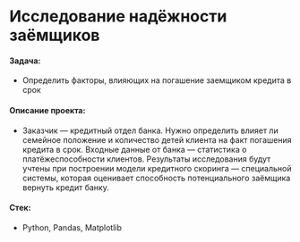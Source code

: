 # Исследование надёжности заёмщиков

#### Задача: 
- Определить факторы, влияющих на погашение заемщиком кредита в срок

#### Описание проекта:
- Заказчик — кредитный отдел банка. Нужно определить влияет ли семейное положение и количество детей клиента на факт погашения кредита в срок. Входные данные от банка — статистика о платёжеспособности клиентов. Результаты исследования будут учтены при построении модели кредитного скоринга — специальной системы, которая оценивает способность потенциального заёмщика вернуть кредит банку.

#### Стек:
- Python, Pandas, Matplotlib
